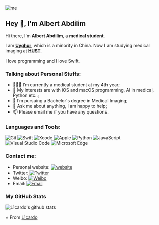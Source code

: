 ![me](https://github.com/L1cardo/L1cardo/raw/master/assets/me.gif)

## Hey 👋, I'm Albert Abdilim

Hi there, I'm **Albert Abdilim**, a **medical student**.

I am **[Uyghur](https://en.wikipedia.org/wiki/Uyghurs)**, which is a minority in China. Now I am studying medical imaging at **[HUST](http://english.hust.edu.cn/)**.

I love programming and I love Swift.

### Talking about Personal Stuffs:

- 👨🏽‍💻 I’m currently a medical student at my 4th year; 
- 🤔 My interests are with iOS and macOS programming, AI in medical, Python etc..;
- 💼 I’m pursuing a Bachelor's degree in Medical Imaging;
- 💬 Ask me about anything, I am happy to help;
- 📫 Please email me if you have any questions.

### Languages and Tools:

![Git](https://img.shields.io/badge/Git-F05032?style=flat-square&logo=Git&logoColor=white)
![Swift](https://img.shields.io/badge/Swift-FA7343?style=flat-square&logo=Swift&logoColor=white)
![Xcode](https://img.shields.io/badge/Xcode-1575F9?style=flat-square&logo=Xcode&logoColor=white)
![Apple](https://img.shields.io/badge/iPhone_and_MacBook-999999?style=flat-square&logo=Apple&logoColor=white)
![Python](https://img.shields.io/badge/Python-3776AB?style=flat-square&logo=Python&logoColor=white)
![JavaScript](https://img.shields.io/badge/JavaScript-F7DF1E?style=flat-square&logo=JavaScript&logoColor=white)
![Visual Studio Code](https://img.shields.io/badge/Visual_Studio_Code-007ACC?style=flat-square&logo=Visual-Studio-Code&logoColor=white)
![Microsoft Edge](https://img.shields.io/badge/Microsoft_Edge-0078D7?style=flat-square&logo=Microsoft-Edge&logoColor=white)

### Contact me:

- Personal website: [![website](https://img.shields.io/badge/https://licardo.cn-3693F3?style=flat-square&logo=icloud&logoColor=white)](https://licardo.cn)
- Twitter: [![Twitter](https://img.shields.io/badge/@AlbertAbdilim-1DA1F2?style=flat-square&logo=twitter&logoColor=white)](https://twitter.com/AlbertAbdilim) 
- Weibo: [![Weibo](https://img.shields.io/badge/@Albert__Abdilim-E6162D?style=flat-square&logo=sina-weibo&logoColor=white)](https://weibo.com/1935602951)
- Email: [![Email](https://img.shields.io/badge/albert.abdilim@foxmail.com-D14836?style=flat-square&logo=gmail&logoColor=white)](mailto:albert.abdilim@foxmail.com)

### My GitHub Stats

![L1cardo's github stats](https://github-readme-stats.vercel.app/api?username=L1cardo&show_icons=true)

⭐️ From [L1cardo](https://github.com/L1cardo)
